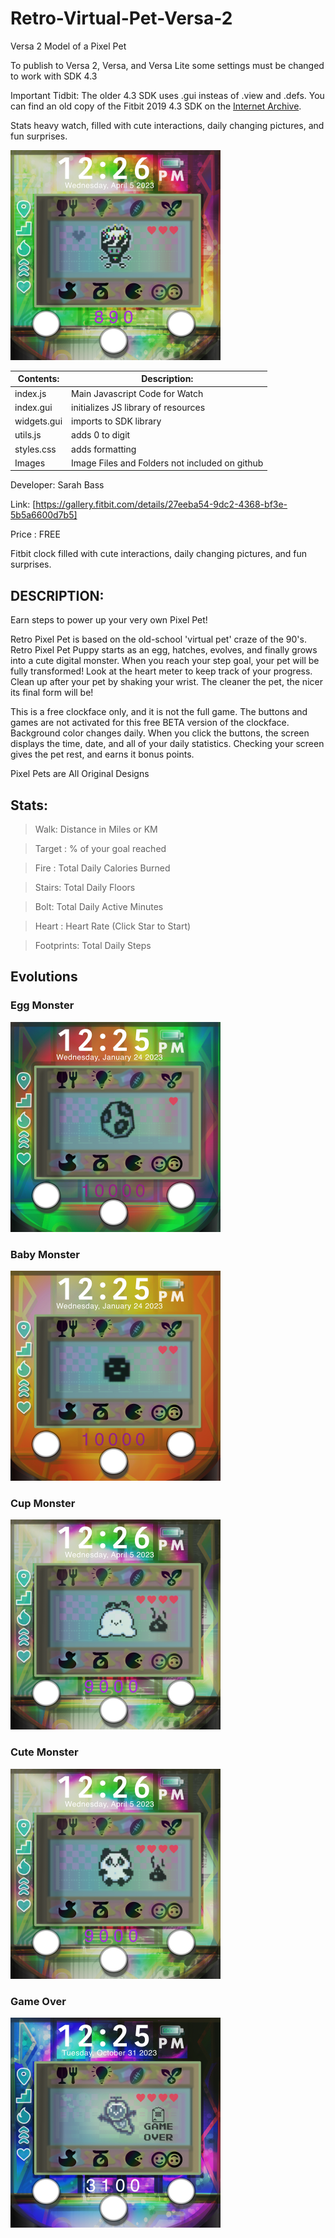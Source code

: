 # Retro-Virtual-Pet-Versa-2
Versa 2 Model of a Pixel Pet

To publish to Versa 2, Versa, and Versa Lite some settings must be changed to work with SDK 4.3

Important Tidbit: The older 4.3 SDK uses .gui insteas of .view and .defs. You can find an old copy of the Fitbit 2019 4.3 SDK on the [Internet Archive](https://web.archive.org/web/20191102093406/https://dev.fitbit.com/build/guides/user-interface/svg-components/buttons/#button-with-icon). 

Stats heavy watch, filled with cute interactions, daily changing pictures, and fun surprises.

![Alt text](https://github.com/SarahBass/Retro-Virtual-Pet-Versa-2/blob/main/promo/Versa3_336_pixel_2%202.png)

Contents: | Description:
--------- | ------------
index.js  | Main Javascript Code for Watch 
index.gui | initializes JS library of resources
widgets.gui | imports to SDK library
utils.js | adds 0 to digit
styles.css | adds formatting
Images    | Image Files and Folders not included on github


 
 Developer: Sarah Bass
 
 Link: [https://gallery.fitbit.com/details/27eeba54-9dc2-4368-bf3e-5b5a6600d7b5]
 
 Price : FREE
 
Fitbit clock filled with cute interactions, daily changing pictures, and fun surprises.

## DESCRIPTION:
Earn steps to power up your very own Pixel Pet!

Retro Pixel Pet is based on the old-school 'virtual pet' craze of the 90's. Retro Pixel Pet Puppy starts as an egg, hatches, evolves, and finally grows into a cute digital monster. When you reach your step goal, your pet will be fully transformed! Look at the heart meter to keep track of your progress. Clean up after your pet by shaking your wrist. The cleaner the pet, the nicer its final form will be!

This is a free clockface only, and it is not the full game. The buttons and games are not activated for this free BETA version of the clockface. Background color changes daily. When you click the buttons, the screen displays the time, date, and all of your daily statistics. Checking your screen gives the pet rest, and earns it bonus points.

Pixel Pets are All Original Designs


## Stats:

>Walk: Distance in Miles or KM

>Target : % of your goal reached

>Fire : Total Daily Calories Burned

>Stairs: Total Daily Floors

>Bolt: Total Daily Active Minutes

>Heart : Heart Rate (Click Star to Start)

>Footprints: Total Daily Steps

## Evolutions

### Egg Monster

![Alt text](https://github.com/SarahBass/Retro-Pixel-Pet/blob/main/promo/Versa3_336_pixel_2%202.png)

### Baby Monster

![Alt text](https://github.com/SarahBass/Retro-Pixel-Pet/blob/main/promo/Versa3_336_pixel_2.png)

### Cup Monster

![Alt text](https://github.com/SarahBass/Retro-Virtual-Pet-Versa-2/blob/main/promo/Versa3_336_pixel_2%203.png)

### Cute Monster

![Alt text](https://github.com/SarahBass/Retro-Virtual-Pet-Versa-2/blob/main/promo/Versa3_336_pixel_2.png)

### Game Over

![Alt text](https://github.com/SarahBass/Retro-Virtual-Pet-Versa-2/blob/main/promo/Versa3_336_pixel_5.png)
